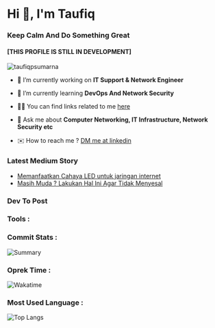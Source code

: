 <!--Introduction-->
# Hi 👋, I'm Taufiq
### Keep Calm And Do Something Great
#### [THIS PROFILE IS STILL IN DEVELOPMENT]
<!--Profile View Stat-->
<p align="left"> <img src="https://komarev.com/ghpvc/?username=taufiqpsumarna&label=Profile%20views&color=0e75b6&style=flat" alt="taufiqpsumarna" /> </p>

<!--Description-->
- 🔭 I’m currently working on **IT Support & Network Engineer**

- 🌱 I’m currently learning **DevOps And Network Security**

- 👨‍💻 You can find links related to me <a href="https://taufiqpsumarna.my.id/" target="_blank" rel="noopener"> here </a>

- 💬 Ask me about **Computer Networking, IT Infrastructure, Network Security etc**

- ✉️ How to reach me ? <a href="https://linkedin.com/in/taufiqpsumarna" target="_blank" rel="noopener"> DM me at linkedin </a>

### Latest Medium Story
<!-- MEDIUM-STORY-LIST:START -->
- [Memanfaatkan Cahaya LED untuk jaringan internet](https://medium.com/@taufiqpsumarna/memanfaatkan-cahaya-led-untuk-jaringan-internet-d539de9583a5?source=rss-40f27c1248c3------2)
- [Masih Muda ? Lakukan Hal Ini Agar Tidak Menyesal](https://medium.com/@taufiqpsumarna/masih-muda-lakukan-hal-ini-agar-tidak-menyesal-8c9bad816396?source=rss-40f27c1248c3------2)
<!-- MEDIUM-STORY-LIST:END -->

### Dev To Post
<!-- DEVTO-POST-LIST:START -->
<!-- DEVTO-POST-LIST:END -->

<!--Contact-->
<!--
### Connect with me :
 <p align="left">
<a href="https://linkedin.com/in/taufiqpsumarna" target="_blank"><img align="center"
            src="https://img.icons8.com/fluency/search/32/linkedin.png" alt="linkedin:taufiqpsumarna" /></a>
    <a href="https://dev.to/taufiqpsumarna" target="_blank"><img align="center"
            src="https://img.icons8.com/fluency/search/32/code.png" alt="dev.to:taufiqpsumarna" alt="taufiqpsumarna" /></a>
</p> -->

<!--Skills-->
### Tools :
<!-- <p align="left"> 
<a href="https://aws.amazon.com" target="_blank" rel="noreferrer"> <img src="https://img.icons8.com/color/search/32/amazon-web-services.png" alt=aws/> </a>
<a href="https://www.gnu.org/software/bash/" target="_blank" rel="noreferrer"> <img src="https://img.icons8.com/office/search/32/console.png" alt="bash" /> </a> 
<a href="https://getbootstrap.com" target="_blank" rel="noreferrer"> <img src="https://img.icons8.com/color/search/32/bootstrap.png" alt="bootstrap" /> </a>
<a href="https://www.w3schools.com/css/" target="_blank" rel="noreferrer"> <img src="https://img.icons8.com/color/search/32/css3.png" alt="css3" /> </a>
<a href="https://www.docker.com/" target="_blank" rel="noreferrer"> <img src="https://img.icons8.com/color/search/32/docker.png" alt="docker" /> </a> 
<a href="https://www.elastic.co" target="_blank" rel="noreferrer"> <img src="https://img.icons8.com/color/search/32/elasticsearch.png" alt="elasticsearch" /> </a> 
<a href="https://www.gatsbyjs.com/" target="_blank" rel="noreferrer"> <img src="https://img.icons8.com/color/search/32/gatsbyjs.png" alt="gatsby" /> </a> 
<a href="https://www.contentful.com/" target="_blank" rel="noreferrer"> <img src="https://pipedream.com/s.v0/app_mLNhoV/logo/orig" alt="contentful" height="32" width="auto" /> </a> 
<a href="https://cloud.google.com" target="_blank" rel="noreferrer"> <img src="https://img.icons8.com/color/search/32/google-cloud.png" alt="gcp" /> </a> 
<a href="https://git-scm.com/" target="_blank" rel="noreferrer"> <img src="https://img.icons8.com/color/search/32/git.png" alt="git" /> </a> 
<a href="https://grafana.com" target="_blank" rel="noreferrer"> <img src="https://img.icons8.com/color/search/32/grafana.png" alt="grafana" /> </a> 
<a href="https://ifttt.com/" target="_blank" rel="noreferrer"> <img src="https://img.icons8.com/color/search/32/ifttt.png" alt="ifttt" /> </a> 
<a href="https://www.elastic.co/kibana" target="_blank" rel="noreferrer"> <img src="https://img.icons8.com/color/search/32/kibana.png" alt="kibana"> </a> 
<a href="https://kubernetes.io" target="_blank" rel="noreferrer"> <img  src="https://img.icons8.com/color/search/32/kubernetes.png" alt="kubernetes" /> </a> 
<a href="https://www.linux.org/" target="_blank" rel="noreferrer"> <img src="https://img.icons8.com/color/search/32/linux.png" alt="linux" /> </a> 
<a href="https://mariadb.org/" target="_blank" rel="noreferrer"> <img src="https://img.icons8.com/color/search/32/maria-db.png" alt="mariadb" /> </a> 
<a href="https://www.mongodb.com/" target="_blank" rel="noreferrer"> <img src="https://img.icons8.com/color/search/32/mongodb.png" alt="mongodb"></a> 
<a href="https://www.mysql.com/" target="_blank" rel="noreferrer"> <img src="https://img.icons8.com/color/search/32/mysql-logo.png" alt="mysql" /> </a> 
<a href="https://www.nginx.com" target="_blank" rel="noreferrer"> <img src="https://img.icons8.com/color/search/32/nginx.png" alt="nginx" /> </a> 
<a href="https://nodejs.org" target="_blank" rel="noreferrer"> <img src="https://img.icons8.com/color/search/32/nodejs.png" alt="nodejs" /> </a> 
<a href="https://www.photoshop.com/en" target="_blank" rel="noreferrer"> <img src="https://img.icons8.com/color/search/32/adobe-photoshop--v1.png" alt="photoshop" /> </a> 
<a href="https://www.php.net" target="_blank" rel="noreferrer"> <img src="https://img.icons8.com/color/search/32/php.png" alt="php" /> </a>
<a href="https://www.postgresql.org" target="_blank" rel="noreferrer"> <img src="https://img.icons8.com/color/search/32/postgreesql.png" alt="postgresql" /> </a>
<a href="https://www.python.org" target="_blank" rel="noreferrer"> <img src="https://img.icons8.com/color/search/32/python--v1.png" alt="python" /> </a> 
<a href="https://sass-lang.com" target="_blank" rel="noreferrer"> <img src="https://img.icons8.com/color/search/32/sass.png" alt="sass" /> </a> 
<a href="https://www.selenium.dev" target="_blank" rel="noreferrer"> <img src="https://img.icons8.com/color/search/32/selenium-test-automation.png" alt="selenium" /> </a> 
<a href="https://www.sqlite.org/" target="_blank" rel="noreferrer"> <img src="https://cdn.icon-icons.com/icons2/2699/PNG/512/sqlite_logo_icon_169724.png" alt="sqlite" height="32" width="auto"/> </a>
</p> -->


<!-- My Stats -->

### Commit Stats :

<p align="left">
<img src="https://github-readme-stats.vercel.app/api?username=taufiqpsumarna&show_icons=true&locale=en&theme=swift" alt="Summary" /> <br>


### Oprek Time :

<img src="https://github-readme-stats.vercel.app/api/wakatime?username=taufiqpsumarna&theme=swift" alt="Wakatime"> <br>

### Most Used Language :

<img src="https://github-readme-stats.vercel.app/api/top-langs?username=taufiqpsumarna&show_icons=true&locale=en&layout=compact&theme=swift" alt="Top Langs"/> <br>
</p>
